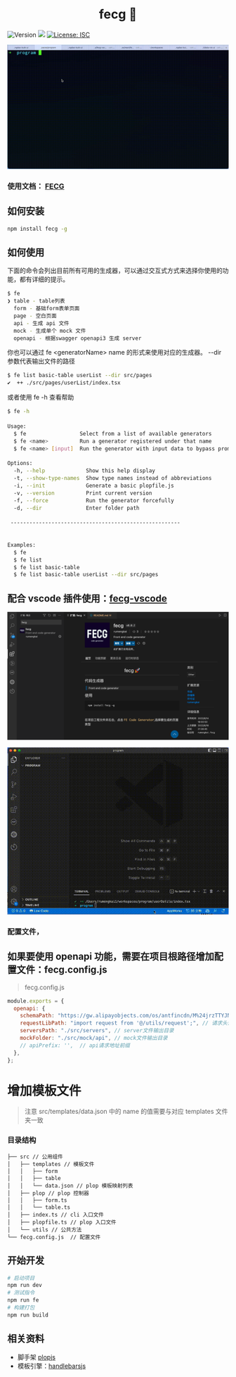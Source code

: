 <h1 align="center">fecg 🚀</h1>
<p>
  <img alt="Version" src="https://img.shields.io/badge/version-0.0.10-blue.svg"/>
  <img src="https://img.shields.io/badge/node-%3E%3D12.20-blue.svg" />
  <a href="#" target="_blank">
    <img alt="License: ISC" src="https://img.shields.io/badge/License-ISC-yellow.svg" />
  </a>
</p>

![](public/use_demo.gif)

### 使用文档： [FECG](https://temp-static-domain.jd.com/fecg-docs)

## 如何安装

```bash
npm install fecg -g
```

## 如何使用
下面的命令会列出目前所有可用的生成器，可以通过交互式方式来选择你使用的功能，都有详细的提示。

```bash
$ fe
❯ table - table列表 
  form - 基础form表单页面 
  page - 空白页面 
  api - 生成 api 文件 
  mock - 生成单个 mock 文件 
  openapi - 根据swagger openapi3 生成 server 
```

你也可以通过 fe \<generatorName\> name 的形式来使用对应的生成器。 --dir 参数代表输出文件的路径

```bash
$ fe list basic-table userList --dir src/pages
✔  ++ ./src/pages/userList/index.tsx
```

或者使用 fe -h 查看帮助

```bash
$ fe -h

Usage:
  $ fe                 Select from a list of available generators
  $ fe <name>          Run a generator registered under that name
  $ fe <name> [input]  Run the generator with input data to bypass prompts

Options:
  -h, --help             Show this help display
  -t, --show-type-names  Show type names instead of abbreviations
  -i, --init             Generate a basic plopfile.js
  -v, --version          Print current version
  -f, --force            Run the generator forcefully
  -d, --dir              Enter folder path

 ------------------------------------------------------


Examples:
  $ fe
  $ fe list
  $ fe list basic-table
  $ fe list basic-table userList --dir src/pages
```

## 配合 vscode 插件使用：[fecg-vscode](https://marketplace.visualstudio.com/items?itemName=rumengkai.fecg)

![](public/fecg-vscode.png)

![](public/use_demo_vscode.gif)

### 配置文件，
## 如果要使用 openapi 功能，需要在项目根路径增加配置文件：fecg.config.js
> fecg.config.js

```js
module.exports = {
  openapi: {
    schemaPath: "https://gw.alipayobjects.com/os/antfincdn/M%24jrzTTYJN/oneapi.json", // schema 地址
    requestLibPath: "import request from '@/utils/request';", // 请求头设置
    serversPath: "./src/servers", // server文件输出目录
    mockFolder: "./src/mock/api", // mock文件输出目录
    // apiPrefix: '',  // api请求地址前缀
  },
};
```

# 增加模板文件
> 注意 src/templates/data.json 中的 name 的值需要与对应 templates 文件夹一致

### 目录结构

```
├── src // 公用组件
│   ├── templates // 模板文件
│   │   ├── form
│   │   ├── table
│   │   └── data.json // plop 模板映射列表
│   ├── plop // plop 控制器
│   │   ├── form.ts
│   │   └── table.ts
│   ├── index.ts // cli 入口文件
│   ├── plopfile.ts // plop 入口文件
│   └── utils // 公共方法
└── fecg.config.js  // 配置文件
```

## 开始开发

```sh
# 启动项目
npm run dev
# 测试指令
npm run fe
# 构建打包
npm run build
```

## 相关资料

- 脚手架 [plopjs](https://plopjs.com/)
- 模板引擎：[handlebarsjs](https://handlebarsjs.com/zh/)
